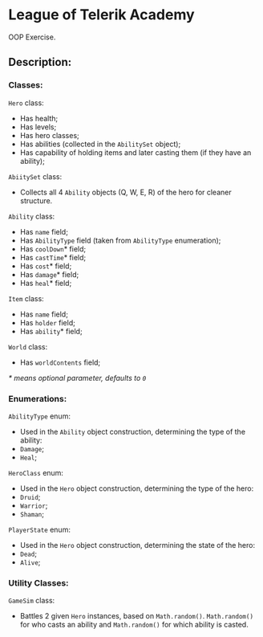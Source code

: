 # League of Telerik Academy

OOP Exercise. 

## Description:

### Classes:

`Hero` class:
 - Has health;
 - Has levels;
 - Has hero classes;
 - Has abilities (collected in the `AbilitySet` object);
 - Has capability of holding items and later casting them (if they have an ability);
 

`AbiitySet` class:
 - Collects all 4 `Ability` objects (Q, W, E, R) of the hero for cleaner structure.
 
 
`Ability` class:
 - Has `name` field;
 - Has `AbilityType` field (taken from `AbilityType` enumeration);
 - Has `coolDown`\* field;
 - Has `castTime`\* field;
 - Has `cost`\* field;
 - Has `damage`\* field;
 - Has `heal`\* field;
 
 
`Item` class:
 - Has `name` field;
 - Has `holder` field;
 - Has `ability`\* field;
 
 
`World` class:
 - Has `worldContents` field;
 

*&ast; means optional parameter, defaults to `0`*

### Enumerations:

`AbilityType` enum:
 - Used in the `Ability` object construction, determining the type of the ability:
  - `Damage`;
  - `Heal`;
  

`HeroClass` enum:
 - Used in the `Hero` object construction, determining the type of the hero:
  - `Druid`;
  - `Warrior`;
  - `Shaman`;


`PlayerState` enum:
 - Used in the `Hero` object construction, determining the state of the hero:
  - `Dead`;
  - `Alive`;
  

### Utility Classes:

`GameSim` class:
 - Battles 2 given `Hero` instances, based on `Math.random()`. `Math.random()` for who casts an ability and `Math.random()` for which ability is casted.
 
 
